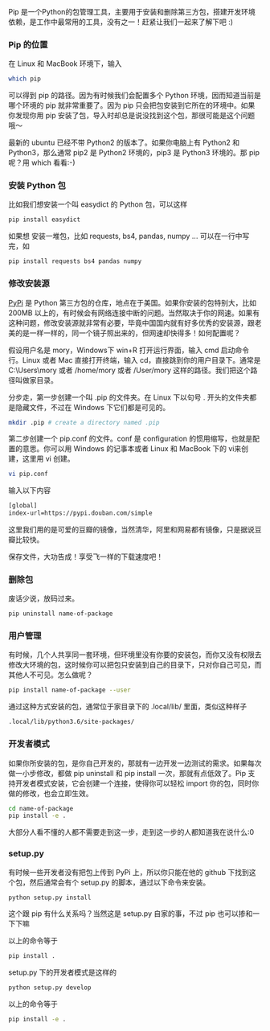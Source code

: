Pip 是一个Python的包管理工具，主要用于安装和删除第三方包，搭建开发环境依赖，是工作中最常用的工具，没有之一！赶紧让我们一起来了解下吧 :)


### Pip 的位置
在 Linux 和 MacBook 环境下，输入
```sh
which pip
```
可以得到 pip 的路径。因为有时候我们会配置多个 Python 环境，因而知道当前是哪个环境的 pip 就非常重要了。因为 pip 只会把包安装到它所在的环境中。如果你发现你用 pip 安装了包，导入时却总是说没找到这个包，那很可能是这个问题哦～

最新的 ubuntu 已经不带 Python2 的版本了。如果你电脑上有 Python2 和 Python3，那么通常 pip2 是 Python2 环境的，pip3 是 Python3 环境的。那 pip 呢？用 which 看看:-)

### 安装 Python 包
比如我们想安装一个叫 easydict 的 Python 包，可以这样
```sh
pip install easydict
```
如果想
安装一堆包，比如 requests, bs4, pandas, numpy ... 可以在一行中写完，如
```sh
pip install requests bs4 pandas numpy
```

### 修改安装源
[PyPi](https://pypi.org/) 是 Python 第三方包的仓库，地点在于美国。如果你安装的包特别大，比如 200MB 以上的，有时候会有网络连接中断的问题。当然取决于你的网速。如果有这种问题，修改安装源就非常有必要，毕竟中国国内就有好多优秀的安装源，跟老美的是一样一样的，同一个镜子照出来的，但网速却快得多！如何配置呢？

假设用户名是 mory，Windows下 win+R 打开运行界面，输入 cmd 启动命令行。Linux 或者 Mac 直接打开终端，输入 cd，直接跳到你的用户目录下。通常是 C:\Users\mory 或者 /home/mory 或者 /User/mory 这样的路径。我们把这个路径叫做家目录。

分步走，第一步创建一个叫 .pip 的文件夹。在 Linux 下以句号 . 开头的文件夹都是隐藏文件，不过在 Windows 下它们都是可见的。

```sh
mkdir .pip # create a directory named .pip
```

第二步创建一个 pip.conf 的文件。conf 是 configuration 的惯用缩写，也就是配置的意思。你可以用 Windows 的记事本或者 Linux 和 MacBook 下的 vi来创建，这里用 vi 创建。
```sh
vi pip.conf
```

输入以下内容
```sh
[global]
index-url=https://pypi.douban.com/simple
```
这里我们用的是可爱的豆瓣的镜像，当然清华，阿里和网易都有镜像，只是据说豆瓣比较快。

保存文件，大功告成！享受飞一样的下载速度吧！

### 删除包
废话少说，放码过来。

```sh
pip uninstall name-of-package
```

### 用户管理
有时候，几个人共享同一套环境，但环境里没有你要的安装包，而你又没有权限去修改大环境的包，这时候你可以把包只安装到自己的目录下，只对你自己可见，而其他人不可见。怎么做呢？

```sh
pip install name-of-package --user
```
通过这种方式安装的包，通常位于家目录下的 .local/lib/ 里面，类似这种样子

```sh
.local/lib/python3.6/site-packages/
```

### 开发者模式
如果你所安装的包，是你自己开发的，那就有一边开发一边测试的需求。如果每次做一小步修改，都做 pip uninstall 和 pip install 一次，那就有点低效了。Pip 支持开发者模式安装，它会创建一个连接，使得你可以轻松 import 你的包，同时你做的修改，也会立即生效。

```sh
cd name-of-package
pip install -e .
```
大部分人看不懂的人都不需要走到这一步，走到这一步的人都知道我在说什么:0


### setup.py
有时候一些开发者没有把包上传到 PyPi 上，所以你只能在他的 github 下找到这个包，然后通常会有个 setup.py 的脚本，通过以下命令来安装。

```sh
python setup.py install
```
这个跟 pip 有什么关系吗？当然这是 setup.py 自家的事，不过 pip 也可以掺和一下下嘛

以上的命令等于
```sh 
pip install .
```

setup.py 下的开发者模式是这样的

```sh
python setup.py develop
```

以上的命令等于

```sh
pip install -e .
```
